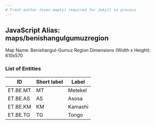 ```yaml
---
# Front matter (even empty) required for Jekyll to process
---
```


## JavaScript Alias: maps/benishangulgumuzregion

Map Name: Benishangul-Gumuz Region
Dimensions (Width x Height): 610x570





### List of Entities

ID | Short label | Label
---|---|---|
ET.BE.MT|MT|Metekel
ET.BE.AS|AS|Asosa
ET.BE.KM|KM|Kamashi
ET.BE.TG|TG|Tongo